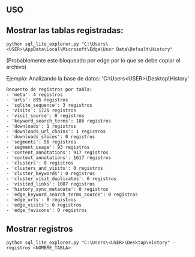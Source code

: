 ## USO
## Mostrar las tablas registradas:
```
python sql_lite_explorer.py "C:\Users\<USER>\AppData\Local\Microsoft\Edge\User Data\Default\History"
```
(Probablemente este bloqueado por edge por lo que se debe copiar el archivo)

Ejemplo:
Analizando la base de datos: 'C:\Users\<USER>\Desktop\History'
```
Recuento de registros por tabla:
- 'meta': 4 registros
- 'urls': 895 registros
- 'sqlite_sequence': 3 registros
- 'visits': 1725 registros
- 'visit_source': 0 registros
- 'keyword_search_terms': 186 registros
- 'downloads': 1 registros
- 'downloads_url_chains': 1 registros
- 'downloads_slices': 0 registros
- 'segments': 56 registros
- 'segment_usage': 93 registros
- 'content_annotations': 917 registros
- 'context_annotations': 1617 registros
- 'clusters': 0 registros
- 'clusters_and_visits': 0 registros
- 'cluster_keywords': 0 registros
- 'cluster_visit_duplicates': 0 registros
- 'visited_links': 1087 registros
- 'history_sync_metadata': 0 registros
- 'edge_keyword_search_terms_source': 0 registros
- 'edge_urls': 0 registros
- 'edge_visits': 0 registros
- 'edge_favicons': 0 registros
```
## Mostrar registros
```
python sql_lite_explorer.py "C:\Users\<USER>\Desktop\History" -registros <NOMBRE_TABLA>
```
